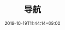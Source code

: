 ---
title: "导航"
date: 2019-10-19T11:44:14+09:00
# type: "archive"
description: 导航
titleWrap: wrap
---